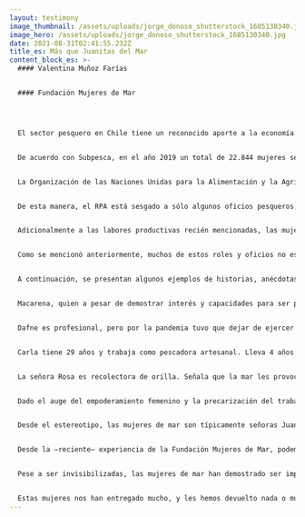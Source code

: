 ```yaml
---
layout: testimony
image_thumbnail: /assets/uploads/jorge_donoso_shutterstock_1685130340.jpg
image_hero: /assets/uploads/jorge_donoso_shutterstock_1685130340.jpg
date: 2021-08-31T02:41:55.232Z
title_es: Más que Juanitas del Mar
content_block_es: >-
  #### Valentina Muñoz Farías


  #### Fundación Mujeres de Mar




  El sector pesquero en Chile tiene un reconocido aporte a la economía del país, entrega puestos de trabajo y es fundamental en términos de salud y seguridad alimentaria. A pesar de su importancia, los trabajos en la pesca artesanal suelen estar precarizados. Esto se agrava para las mujeres del rubro, para quienes las brechas de género han forjado un ambiente antagonista que genera grandes desventajas.


  De acuerdo con Subpesca, en el año 2019 un total de 22.844 mujeres se encontraban inscritas en el Registro de Pesca Artesanal (RPA), lo que corresponde aproximadamente al 24% del total de personas registradas. Sin embargo, sabemos que el RPA no refleja la realidad de la participación de las mujeres en el sector pesquero del país.


  La Organización de las Naciones Unidas para la Alimentación y la Agricultura (FAO), señala que a nivel global la participación directa de las mujeres en la pesca y acuicultura corresponde al 14% del total. Sin embargo, cuando se consideran todas las actividades de la cadena de valor de los recursos pesqueros, es decir, la pre y post-captura, el porcentaje de participación de mujeres asciende a la mitad de la fuerza laboral.


  De esta manera, el RPA está sesgado a sólo algunos oficios pesqueros, invisibilizando, ignorando y desvalorizando la importancia de los oficios y actividades realizadas por mujeres. Algunas de ellas se dedican a la captura de recursos marinos saliendo a pescar en altamar, buceando o recolectando algas y/o mariscos desde la orilla de la playa. Otras –muchas–, participan en las cadenas de valor desde la tierra. Ejecutan oficios complementarios pero indispensables para la captura, el procesamiento y la comercialización de los recursos. Por ejemplo, previo a la captura, encarnan los anzuelos y fabrican y reparan las artes de pesca. En los muelles y caletas se encargan de recibir las capturas, comercializarlas y administrar el trabajo. Limpian y filetean pescados, desconchan moluscos y quitan el caparazón de los crustáceos para posterior transformación y/o venta directa. También se encargan de dar valor agregado a sus productos, charqueando (secado al sol con sal), ahumando, cocinando, o convirtiendo en subproductos como harinas y un sinfín de derivados innovadores (cosméticos, artesanías, suplementos alimenticios, productos gourmet, entre otros). Estos trabajos se han catalogado en algunas regiones como actividades conexas.


  Adicionalmente a las labores productivas recién mencionadas, las mujeres de la mar son responsables de realizar labores reproductivas y administrativas. Cumplen con roles de cuidado doméstico, crianza, apoyo y vigilancia en las comunidades, así como participan activamente en actividades relacionadas a la conservación y el monitoreo de los recursos pesqueros.


  Como se mencionó anteriormente, muchos de estos roles y oficios no están reconocidos. Al ignorar y no reconocer cuantitativamente a las mujeres de mar, se desvalorizan sus labores productivas y reproductivas, invisibilizándolas y dejándolas en desventaja frente a sus compañeros, colegas, familiares y esposos. Además, su baja representación en procesos de tomas de decisiones produce sesgos y brechas en las políticas públicas y en los esfuerzos de gestión y manejo de los recursos que extraen, retrocediendo en materias de sustentabilidad y conservación marina.


  A continuación, se presentan algunos ejemplos de historias, anécdotas y experiencias de las mujeres que hemos tenido la oportunidad de conocer a partir del trabajo de la Fundación Mujeres de Mar. Hemos cambiado sus nombres para velar por su privacidad. 


  Macarena, quien a pesar de demostrar interés y capacidades para ser pescadora artesanal de altura (pesca extractiva en altamar), le fue negado por mucho tiempo el acceso a las embarcaciones sólo por ser mujer. Además, recibía comentarios –indeseados y fuera de lugar– sobre su cuerpo, senos y trasero. Ante esta situación, se disfrazó de hombre, cortó su pelo y se hizo pasar por uno más de ellos para que tomaran en cuenta sus capacidades a pesar de ser mujer. Hoy en día Macarena es una reconocida pescadora de su caleta y tiene su propia embarcación. El trabajo en altamar es probablemente uno de los más duros y sacrificados, además de peligroso. Aún así, las mujeres involucradas en estos no cuentan con seguros de vida, o previsiones que les permitan acceder dignamente al sistema de salud.


  Dafne es profesional, pero por la pandemia tuvo que dejar de ejercer y, por necesidad, comenzó a trabajar con su padre (buzo) como su asistente. Ahora ella también es buza y aficionada de los videos y fotos submarinas, está encantada con el mar y reconoce el tiempo perdido por no haber entrado antes al agua. Dafne también preside una cooperativa de buzos/as mariscadores/as, pescadores/as artesanales y recolectores/as de orilla en su caleta. El objetivo de esta organización es la reconversión, protección y sustentabilidad de los recursos marinos, y la recuperación de la biodiversidad y de la cultura de la gente de mar. Para ello, buscan el reconocimiento de los pueblos originarios, trabajando colaborativa y estratégicamente con la comunidad indígena del sector y las autoridades regionales.


  Carla tiene 29 años y trabaja como pescadora artesanal. Lleva 4 años ejerciendo este oficio y aún no ha podido incorporarse al sindicato de su caleta por burocracias y exigencias que parecieran ser sólo para ella. A pesar de eso, Carla ha tomado contacto con dirigentas de otras regiones del país y con ellas forma parte de una importante red nacional de mujeres de la pesca artesanal.


  La señora Rosa es recolectora de orilla. Señala que la mar les provoca enfermedades y un rápido deterioro a las personas que trabajan en ella, ya que las condiciones son precarias y no hay suficiente apoyo estatal. Nos cuenta que la mayoría de las mujeres recolectoras no usan traje de buceo, ni tienen implementos adecuados para trabajar en la mar. Usan su propia ropa, por ejemplo, envolviendo sus zapatos de vestir en género o calcetas viejas. Rosa también es dirigenta, pues reconoció irregularidades, malas condiciones laborales y escasez de beneficios para quienes trabajan del mar. Muchas veces lloró de rabia por ser una de las pocas mujeres en un rubro dominado por hombres. Sus compañeros le decían que fuera a lavar loza durante las reuniones. Tuvo que hacerse presente; abrirse camino. Le costó. Llegó a usar gritos y garabatos para hacerse escuchar y respetar. Hoy en día, el respeto prevalece en su organización.


  Dado el auge del empoderamiento femenino y la precarización del trabajo de las mujeres de la pesca artesanal en Chile, en 2019, un grupo de dirigentas lideradas por Sara Garrido (Coliumo) propuso un proyecto de ley que modifica la Ley General de Pesca y Acuicultura (LGPA) para incorporar enfoque de género y reconocer las actividades conexas. El presente año se aprobó la modificación de la LGPA, por lo que se reconocerán –al menos políticamente– a las mujeres que trabajan en la mar.


  Desde el estereotipo, las mujeres de mar son típicamente señoras Juanitas. Tienen entre 30 y 60 años; habitan zonas costeras generalmente rurales; muchas son de bajo nivel socioeconómico y pocas de ellas tienen escolaridad completa. Realizan labores y trabajos que requieren grandes esfuerzos y sacrificios físicos, mentales, familiares, sociales y económicos. Muy comúnmente se iniciaron en los oficios de pesca artesanal por necesidades económicas y de subsistencia. Adquirieron los conocimientos para realizar estos oficios como herencia de sus comunidades, familiares, padres y madres que encontraron anteriormente en la mar sustento para ellos y sus familias.


  Desde la –reciente– experiencia de la Fundación Mujeres de Mar, podemos decir que estas mujeres son mucho más que Juanitas. Traen consigo la fuerza y potencia del mar con la que son capaces de levantar varios kilos sobre sus hombros, caminar por aguas gélidas a pies descalzos y, con sus manos desnudas, mover piedras y recolectar recursos que luego transforman productos de gran valor. Son apasionadas por su trabajo y tienen un gran apego y conexión con la mar. Han sido capaces de organizarse, reconocer problemas y buscar y encontrar soluciones, a nivel individual o colectivo, para sus familias e incluso sus comunidades.


  Pese a ser invisibilizadas, las mujeres de mar han demostrado ser imprescindibles, capaces, pensantes, emprendedoras e innovadoras. Poseen saberes y conocimientos tradicionales de gran valor histórico, patrimonial y ecológico. Son la señorita Viviana, Josefa, Bárbara, Carolina. Son la señora Roxana, Soledad, Rina, Margarita, Vanessa, Gisella, Cecilia, María… Tantos nombres más que Juanita. Cada una de ellas tiene una historia que contar y vivencias personales. Experiencias únicas y valorables por su implacable espíritu de lucha y fuerza innata. Son madres, jefas de hogar, administradoras, dirigentas y lideresas sumamente trabajadoras y esforzadas que pocas veces son reconocidas y que han tenido que enfrentarse a las situaciones más hostiles y adversas, arriesgando sus vidas y poniendo en juego su dignidad, salud y bienestar.


  Estas mujeres nos han entregado mucho, y les hemos devuelto nada o muy poco. Tenemos una gran deuda con ellas.
---
```

